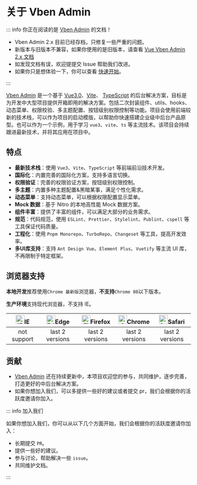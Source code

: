 # 关于 Vben Admin

::: info 你正在阅读的是 [Vben Admin](https://github.com/vbenjs/vue-vben-admin) 的文档！

- Vben Admin 2.x 目前已经存档，只修复一些严重的问题。
- 新版本与旧版本不兼容，如果你使用的是旧版本，请查看 [Vue Vben Admin 2.x 文档](https://doc.vvbin.cn)
- 如发现文档有误，欢迎提提交 Issue 帮助我们改进。
- 如果你只是想体验一下，你可以查看 [快速开始](./quick-start.md)。

:::

[Vben Admin](https://github.com/vbenjs/vue-vben-admin) 是一个基于 [Vue3.0](https://github.com/vuejs/core)、[Vite](https://github.com/vitejs/vite)、 [TypeScript](https://www.typescriptlang.org/) 的后台解决方案，目标是为开发中大型项目提供开箱即用的解决方案。包括二次封装组件、utils、hooks、动态菜单、权限校验、多主题配置、按钮级别权限控制等功能。项目会使用前端较新的技术栈，可以作为项目的启动模版，以帮助你快速搭建企业级中后台产品原型。也可以作为一个示例，用于学习 `vue3`、`vite`、`ts` 等主流技术。该项目会持续跟进最新技术，并将其应用在项目中。

## 特点

- **最新技术栈**：使用 `Vue3`、`Vite`、`TypeScript` 等前端前沿技术开发。
- **国际化**：内置完善的国际化方案，支持多语言切换。
- **权限验证**：完善的权限验证方案，按钮级别权限控制。
- **多主题**：内置多种主题配置&黑暗某事，满足个性化需求。
- **动态菜单**：支持动态菜单，可以根据权限配置显示菜单。
- **Mock 数据**：基于 Nitro 的本地高性能 Mock 数据方案。
- **组件丰富**：提供了丰富的组件，可以满足大部分的业务需求。
- **规范**：代码规范，使用 `ESLint`、`Prettier`、`Stylelint`、`Publint`、`cspell` 等工具保证代码质量。
- **工程化**：使用 `Pnpm Monorepo`、`TurboRepo`、`Changeset` 等工具，提高开发效率。
- **多UI库支持**：支持 `Ant Design Vue`、`Element Plus`、`Vuetify` 等主流 UI 库，不再限制于特定框架。

## 浏览器支持

**本地开发**推荐使用`Chrome 最新版`浏览器，**不支持**`Chrome 80`以下版本。

**生产环境**支持现代浏览器，不支持 IE。

| [<img src="https://raw.githubusercontent.com/alrra/browser-logos/master/src/archive/internet-explorer_9-11/internet-explorer_9-11_48x48.png" alt="IE" width="24px" height="24px"  />](http://godban.github.io/browsers-support-badges/)IE | [<img src="https://raw.githubusercontent.com/alrra/browser-logos/master/src/edge/edge_48x48.png" alt=" Edge" width="24px" height="24px" />](http://godban.github.io/browsers-support-badges/)Edge | [<img src="https://raw.githubusercontent.com/alrra/browser-logos/master/src/firefox/firefox_48x48.png" alt="Firefox" width="24px" height="24px" />](http://godban.github.io/browsers-support-badges/)Firefox | [<img src="https://raw.githubusercontent.com/alrra/browser-logos/master/src/chrome/chrome_48x48.png" alt="Chrome" width="24px" height="24px" />](http://godban.github.io/browsers-support-badges/)Chrome | [<img src="https://raw.githubusercontent.com/alrra/browser-logos/master/src/safari/safari_48x48.png" alt="Safari" width="24px" height="24px" />](http://godban.github.io/browsers-support-badges/)Safari |
| :-: | :-: | :-: | :-: | :-: |
| not support | last 2 versions | last 2 versions | last 2 versions | last 2 versions |

## 贡献

- [Vben Admin](https://github.com/vbenjs/vue-vben-admin) 还在持续更新中，本项目欢迎您的参与，共同维护，逐步完善，打造更好的中后台解决方案。
- 如果你想加入我们，可以多提供一些好的建议或者提交 pr，我们会根据你的活跃度邀请你加入。

::: info 加入我们

如果你想加入我们，你可以从以下几个方面开始，我们会根据你的活跃度邀请你加入：

- 长期提交 `PR`。
- 提供一些好的建议。
- 参与讨论，帮助解决一些 `issue`。
- 共同维护文档。

:::
